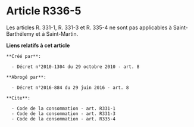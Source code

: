 # Article R336-5

Les articles R. 331-1, R. 331-3 et R. 335-4 ne sont pas applicables à Saint-Barthélemy et à Saint-Martin.

**Liens relatifs à cet article**

	**Créé par**:

	  - Décret n°2010-1304 du 29 octobre 2010 - art. 8

	**Abrogé par**:

	  - Décret n°2016-884 du 29 juin 2016 - art. 8

	**Cite**:

	  - Code de la consommation - art. R331-1
	  - Code de la consommation - art. R331-3
	  - Code de la consommation - art. R335-4
